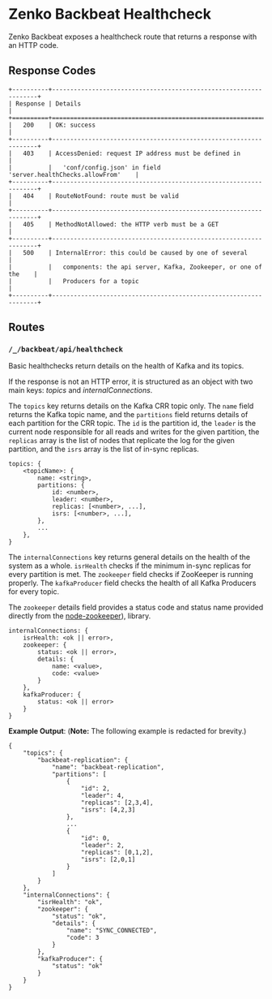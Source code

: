 # Zenko Backbeat Healthcheck

Zenko Backbeat exposes a healthcheck route that returns a response with an HTTP
code.

## Response Codes

```
+----------+------------------------------------------------------------------+
| Response | Details                                                          |
+==========+==================================================================+
|   200    | OK: success                                                      |
+----------+------------------------------------------------------------------+
|   403    | AccessDenied: request IP address must be defined in              |
|          |   'conf/config.json' in field 'server.healthChecks.allowFrom'    |
+----------+------------------------------------------------------------------+
|   404    | RouteNotFound: route must be valid                               |
+----------+------------------------------------------------------------------+
|   405    | MethodNotAllowed: the HTTP verb must be a GET                    |
+----------+------------------------------------------------------------------+
|   500    | InternalError: this could be caused by one of several            |
|          |   components: the api server, Kafka, Zookeeper, or one of the    |
|          |   Producers for a topic                                          |
+----------+------------------------------------------------------------------+
```

## Routes

### `/_/backbeat/api/healthcheck`

Basic healthchecks return details on the health of Kafka and its topics.

If the response is not an HTTP error, it is structured as an object with two
main keys: *topics* and *internalConnections*.

The `topics` key returns details on the Kafka CRR topic only. The `name` field
returns the Kafka topic name, and the `partitions` field returns details of each
partition for the CRR topic. The `id` is the partition id, the `leader` is the
current node responsible for all reads and writes for the given partition, the
`replicas` array is the list of nodes that replicate the log for the given
partition, and the `isrs` array is the list of in-sync replicas.

```
topics: {
    <topicName>: {
        name: <string>,
        partitions: {
            id: <number>,
            leader: <number>,
            replicas: [<number>, ...],
            isrs: [<number>, ...],
        },
        ...
    },
}
```

The `internalConnections` key returns general details on the health of the
system as a whole. `isrHealth` checks if the minimum in-sync replicas for every
partition is met. The `zookeeper` field checks if ZooKeeper is running
properly. The `kafkaProducer` field checks the health of all Kafka Producers
for every topic.

The `zookeeper` details field provides a status code and status name provided
directly from the [node-zookeeper](https://github.com/alexguan/node-zookeeper-client#state)),
library.

```
internalConnections: {
    isrHealth: <ok || error>,
    zookeeper: {
        status: <ok || error>,
        details: {
            name: <value>,
            code: <value>
        }
    },
    kafkaProducer: {
        status: <ok || error>
    }
}
```

**Example Output**:
(**Note:** The following example is redacted for brevity.)

```
{
    "topics": {
        "backbeat-replication": {
            "name": "backbeat-replication",
            "partitions": [
                {
                    "id": 2,
                    "leader": 4,
                    "replicas": [2,3,4],
                    "isrs": [4,2,3]
                },
                ...
                {
                    "id": 0,
                    "leader": 2,
                    "replicas": [0,1,2],
                    "isrs": [2,0,1]
                }
            ]
        }
    },
    "internalConnections": {
        "isrHealth": "ok",
        "zookeeper": {
            "status": "ok",
            "details": {
                "name": "SYNC_CONNECTED",
                "code": 3
            }
        },
        "kafkaProducer": {
            "status": "ok"
        }
    }
}
```
